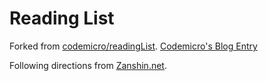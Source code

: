 # Reading List

Forked from [codemicro/readingList](https://github.com/codemicro/readingList).
[Codemicro's Blog Entry](https://www.tdpain.net/blog/a-year-of-reading)

Following directions from [Zanshin.net](https://zanshin.net/2022/09/11/automating-a-reading-list/).

